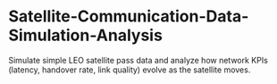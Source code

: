 # Satellite-Communication-Data-Simulation-Analysis
Simulate simple LEO satellite pass data and analyze how network KPIs (latency, handover rate, link quality) evolve as the satellite moves.
